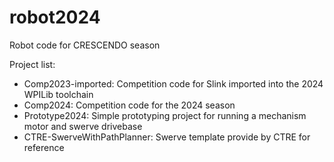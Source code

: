 # robot2024
Robot code for CRESCENDO season

Project list:
- Comp2023-imported: Competition code for Slink imported into the 2024 WPILib toolchain
- Comp2024: Competition code for the 2024 season
- Prototype2024: Simple prototyping project for running a mechanism motor and swerve drivebase
- CTRE-SwerveWithPathPlanner: Swerve template provide by CTRE for reference
